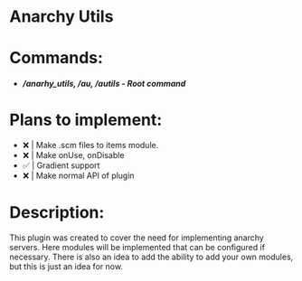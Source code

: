 # Anarchy Utils

# Commands:
* ##### /anarhy_utils, /au, /autils - Root command


# Plans to implement:
  *  ❌ | Make .scm files to items module.
  *  ❌ | Make onUse, onDisable
  *  ✅ | Gradient support
  *  ❌ | Make normal API of plugin


# Description:

This plugin was created to cover the need for implementing anarchy servers. 
Here modules will be implemented that can be configured if necessary. 
There is also an idea to add the ability to add your own modules, but this is just an idea for now.
